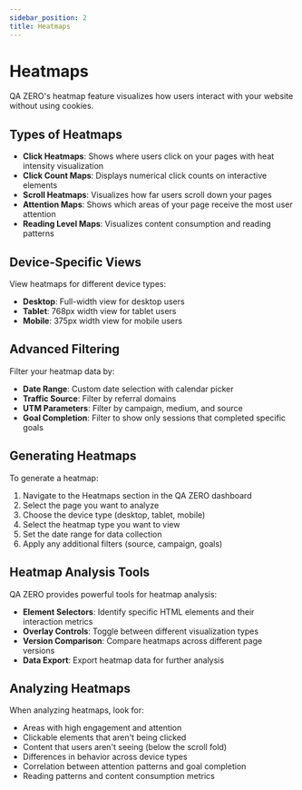 ```yaml
---
sidebar_position: 2
title: Heatmaps
---
```


# Heatmaps

QA ZERO's heatmap feature visualizes how users interact with your website without using cookies.

## Types of Heatmaps

- **Click Heatmaps**: Shows where users click on your pages with heat intensity visualization
- **Click Count Maps**: Displays numerical click counts on interactive elements
- **Scroll Heatmaps**: Visualizes how far users scroll down your pages
- **Attention Maps**: Shows which areas of your page receive the most user attention
- **Reading Level Maps**: Visualizes content consumption and reading patterns

## Device-Specific Views

View heatmaps for different device types:

- **Desktop**: Full-width view for desktop users
- **Tablet**: 768px width view for tablet users
- **Mobile**: 375px width view for mobile users

## Advanced Filtering

Filter your heatmap data by:

- **Date Range**: Custom date selection with calendar picker
- **Traffic Source**: Filter by referral domains
- **UTM Parameters**: Filter by campaign, medium, and source
- **Goal Completion**: Filter to show only sessions that completed specific goals

## Generating Heatmaps

To generate a heatmap:

1. Navigate to the Heatmaps section in the QA ZERO dashboard
2. Select the page you want to analyze
3. Choose the device type (desktop, tablet, mobile)
4. Select the heatmap type you want to view
5. Set the date range for data collection
6. Apply any additional filters (source, campaign, goals)

## Heatmap Analysis Tools

QA ZERO provides powerful tools for heatmap analysis:

- **Element Selectors**: Identify specific HTML elements and their interaction metrics
- **Overlay Controls**: Toggle between different visualization types
- **Version Comparison**: Compare heatmaps across different page versions
- **Data Export**: Export heatmap data for further analysis

## Analyzing Heatmaps

When analyzing heatmaps, look for:

- Areas with high engagement and attention
- Clickable elements that aren't being clicked
- Content that users aren't seeing (below the scroll fold)
- Differences in behavior across device types
- Correlation between attention patterns and goal completion
- Reading patterns and content consumption metrics
